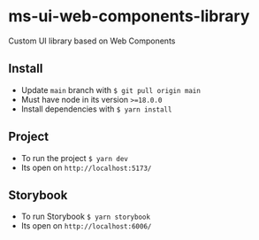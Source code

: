 # ms-ui-web-components-library

Custom UI library based on Web Components

## Install

- Update `main` branch with `$ git pull origin main`
- Must have node in its version `>=18.0.0`
- Install dependencies with `$ yarn install`

## Project

- To run the project `$ yarn dev`
- Its open on `http://localhost:5173/`

## Storybook

- To run Storybook `$ yarn storybook`
- Its open on `http://localhost:6006/`
